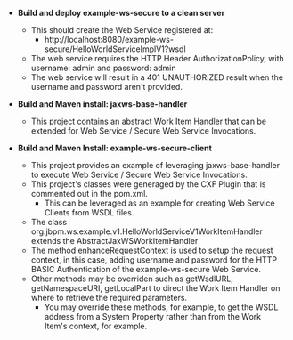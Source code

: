 * **Build and deploy example-ws-secure to a clean server**
	* This should create the Web Service registered at: 
		* http://localhost:8080/example-ws-secure/HelloWorldServiceImplV1?wsdl 
	* The web service requires the HTTP Header AuthorizationPolicy, with username: admin and password: admin
	* The web service will result in a 401 UNAUTHORIZED result when the username and password aren't provided.

* **Build and Maven install: jaxws-base-handler**
	* This project contains an abstract Work Item Handler that can be extended for Web Service / Secure Web Service Invocations.

* **Build and Maven Install: example-ws-secure-client**
	* This project provides an example of leveraging jaxws-base-handler to execute Web Service / Secure Web Service Invocations.
	* This project's classes were generaged by the CXF Plugin that is commented out in the pom.xml.  
		* This can be leveraged as an example for creating Web Service Clients from WSDL files.
	* The class org.jbpm.ws.example.v1.HelloWorldServiceV1WorkItemHandler extends the AbstractJaxWSWorkItemHandler<HelloWorldService>
	* The method enhanceRequestContext is used to setup the request context, in this case, adding username and password for the HTTP BASIC Authentication of the example-ws-secure Web Service.
	* Other methods may be overriden such as getWsdlURL, getNamespaceURI, getLocalPart to direct the Work Item Handler on where to retrieve the required parameters.
		* You may override these methods, for example, to get the WSDL address from a System Property rather than from the Work Item's context, for example. 
